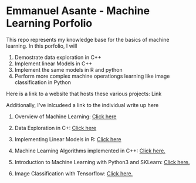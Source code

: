 # Emmanuel Asante - Machine Learning Porfolio

This repo represents my knowledge base for the basics of machine learning.
In this porfolio, I will 

1) Demostrate data exploration in C++
2) Implement linear Models in C++
3) Implement the same models in R and python
4) Perform more complex machine operationgs learning like image classification in Python

Here is a link to a website that hosts these various projects: Link

Additionally, I've inlcudeed a link to the individual write up here

1) Overview of Machine Learning:  <a href = "https://github.com/MannyE/Portfolio_Machine_Learning/blob/main/1)%20Overview%20of%20Machine%20Learning/Homework%201%20-%20Overview%20of%20Machine%20Learning.pdf">Click here </a>

2) Data Exploration in C+: <a href = "https://github.com/MannyE/Portfolio_Machine_Learning/blob/main/2)%20Data%20Exploration%20on%20C%2B%2B/Data%20Processing%20in%20Traditional%20Langauages%20vs%20R.pdf">Click here </a>

3) Implementing Linear Models in R: <a href = "https://github.com/MannyE/Portfolio_Machine_Learning/tree/main/3)%20Implementing%20Linear%20Models%20in%20R">Click here </a>

4) Machine Learning Algorithms implemented in C++: <a href = "https://github.com/MannyE/Portfolio_Machine_Learning/tree/main/4)%20Linear%20Models%20Implemented%20in%20C%2B%2B">Click here.</a>

5) Introduction to Machine Learning with Python3 and SKLearn:  <a href = "https://github.com/MannyE/Portfolio_Machine_Learning/blob/main/5)%20Introduction%20to%20Machine%20Leartning%20with%20Python%203%20and%20SKLearn/ML%20with%20sklearn.pdf">Click here.</a>

6) Image Classification with Tensorflow: <a href = "https://github.com/MannyE/Portfolio_Machine_Learning/blob/main/6)%20Image%20Classification%20Models%20using%20Tensorflow%2C%20Keras%20API/Image%20Classification%20in%20Python.pdf">Click here.</a>

